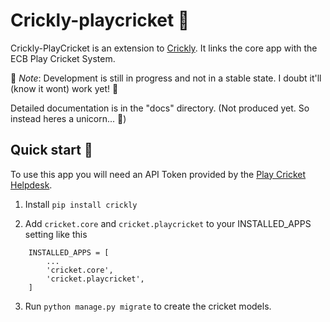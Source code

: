 
Crickly-playcricket 🏏
==================================

Crickly-PlayCricket is an extension to [Crickly](https://github.com/Crickly/crickly/). It links the core app with the ECB Play Cricket System.

📝 _Note_: Development is still in progress and not in a stable state. I doubt it'll (know it wont) work yet! 🤪

Detailed documentation is in the "docs" directory. (Not produced yet. So instead heres a unicorn... 🦄)


Quick start 🛫
-------------
To use this app you will need an API Token provided by the [Play Cricket Helpdesk](https://play-cricket.ecb.co.uk/hc/en-us/requests/new?ticket_form_id=217809).

1. Install `pip install crickly`

2. Add `cricket.core` and `cricket.playcricket` to your INSTALLED_APPS setting like this

```
    INSTALLED_APPS = [
        ...
        'cricket.core',
        'cricket.playcricket',
    ]
```

3. Run `python manage.py migrate` to create the cricket models.
